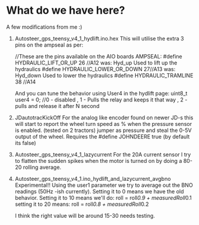 # What do we have here?

A few modifications from me :)

1. Autosteer_gps_teensy_v4_1_hydlift.ino.hex
	This will utilise the extra 3 pins on the ampseal as per:

	//These are the pins available on the AIO boards AMPSEAL:
	#define HYDRAULIC_LIFT_OR_UP 26 //A12 was: Hyd_up Used to lift up the hydraulics
	#define HYDRAULIC_LOWER_OR_DOWN 27//A13 was: Hyd_down Used to lower the hydraulics 
	#define HYDRAULIC_TRAMLINE 38 //A14

	And you can tune the behavior using User4 in the hydlift page:
	uint8_t user4 = 0; //0 - disabled , 1 - Pulls the relay and keeps it that way , 2 - pulls and release it after N second


2. JDautotracKickOff
	For the analog like encoder found on newer JD-s this will start to report the wheel turn speed as % when the pressure sensor is enabled. (tested on 2 tractors) jumper as pressure and steal the 0-5V output of the wheel.
	Requires the #define JOHNDEERE true  (by default its false)

3. Autosteer_gps_teensy_v4_1_lazycurrent
	For the 20A current sensor I try to flatten the sudden spikes when the motor is turned on by doing a 80-20 rolling average.

4. Autosteer_gps_teensy_v4_1.ino_hydlift_and_lazycurrent_avgbno
	Experimental!!
	Using the user1 parameter we try to average out the BNO readings (50Hz -ish currently).
	Setting it to 0 means we have the old behavior. Setting it to 10 means we'll do:
	roll = roll*0.9 + measuredRoll*0.1
	setting it to 20 means:
	roll = roll*0.8 + measuredRoll*0.2

	I think the right value will be around 15-30 needs testing.